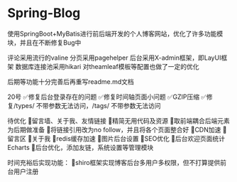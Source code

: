 # Spring-Blog
使用SpringBoot+MyBatis进行前后端开发的个人博客网站，优化了许多功能模块，并且在不断修复Bug中

评论采用流行的valine
分页采用pagehelper
后台采用X-admin框架，即LayUI框架
数据库连接池采用hikari
对theamleaf模板等配置也做了一定的优化


后期等功能十分完善后再重写readme.md文档

20号
✅修复后台登录存在的问题
✅修复时间轴页面小问题
✅GZIP压缩
✅修复/types/ 不带参数无法访问，/tags/ 不带参数无法访问

待优化
🔲留言墙、关于我、友情链接
🔲精简无用代码及资源
🔲取前端耦合后端元素为后期做准备
🔲将链接引用改为no follow，并且将各个页面整合好
🔲CDN加速
🔲留言区
🔲关于我
🔲redis缓存加速
🔲图片后台设置
🔲SEO优化
🔲后台欢迎页面统计Echarts
🔲后台优化，添加友链，系统设置等管理模块

时间充裕后实现功能：
🔲shiro框架实现博客后台多用户多权限，但不打算提供前台用户注册
